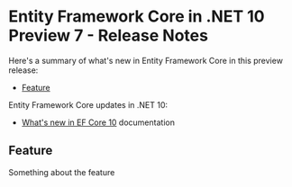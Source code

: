 # Entity Framework Core in .NET 10 Preview 7 - Release Notes

Here's a summary of what's new in Entity Framework Core in this preview release:

- [Feature](#feature)

Entity Framework Core updates in .NET 10:

- [What's new in EF Core 10](https://learn.microsoft.com/ef/core/what-is-new/ef-core-10.0/whatsnew) documentation

## Feature

Something about the feature
